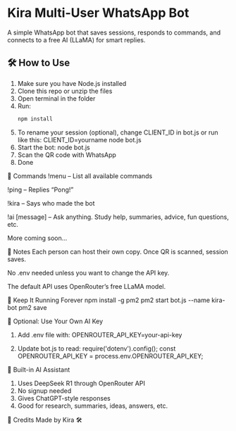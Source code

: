 # Kira Multi-User WhatsApp Bot

A simple WhatsApp bot that saves sessions, responds to commands, and connects to a free AI (LLaMA) for smart replies.

## 🛠 How to Use

1. Make sure you have Node.js installed
2. Clone this repo or unzip the files
3. Open terminal in the folder
4. Run:
   ```bash
   npm install
5. To rename your session (optional), change CLIENT_ID in bot.js
   or run like this:
   CLIENT_ID=yourname node bot.js
6. Start the bot:
   node bot.js
7. Scan the QR code with WhatsApp
8. Done


🤖 Commands
!menu – List all available commands

!ping – Replies “Pong!”

!kira – Says who made the bot

!ai [message] – Ask anything. Study help, summaries, advice, fun questions, etc.

More coming soon...



📌 Notes
Each person can host their own copy. Once QR is scanned, session saves.

No .env needed unless you want to change the API key.

The default API uses OpenRouter’s free LLaMA model.



📡 Keep It Running Forever
npm install -g pm2
pm2 start bot.js --name kira-bot
pm2 save




🔑 Optional: Use Your Own AI Key
1. Add .env file with:
OPENROUTER_API_KEY=your-api-key

2. Update bot.js to read:
require('dotenv').config();
const OPENROUTER_API_KEY = process.env.OPENROUTER_API_KEY;



🧠 Built-in AI Assistant
1. Uses DeepSeek R1 through OpenRouter API
2. No signup needed
3. Gives ChatGPT-style responses
4. Good for research, summaries, ideas, answers, etc.



👤 Credits
Made by Kira 🛠️

